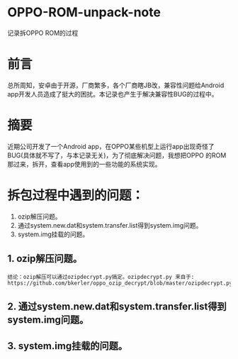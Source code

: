 # OPPO-ROM-unpack-note
记录拆OPPO ROM的过程

# 前言
总所周知，安卓由于开源，厂商繁多，各个厂商瞎JB改，兼容性问题给Android app开发人员造成了挺大的困扰。本记录也产生于解决兼容性BUG的过程中。

# 摘要
近期公司开发了一个Android app，在OPPO某些机型上运行app出现奇怪了BUG(具体就不写了，与本记录无关)，为了彻底解决问题，我想把OPPO 的ROM那过来，拆开，查看app使用到的一些功能的系统实现。

# 拆包过程中遇到的问题：
 1. ozip解压问题。
 2. 通过system.new.dat和system.transfer.list得到system.img问题。
 3. system.img挂载的问题。

## 1. ozip解压问题。
    结论：ozip解压可以通过ozipdecrypt.py搞定。ozipdecrypt.py 来自于:
    https://github.com/bkerler/oppo_ozip_decrypt/blob/master/ozipdecrypt.py

## 2. 通过system.new.dat和system.transfer.list得到system.img问题。

## 3. system.img挂载的问题。

